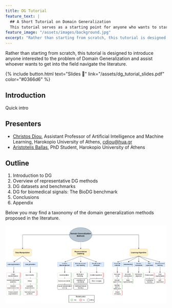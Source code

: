 ```yaml
---
title: DG Tutorial
feature_text: |
  ## A Short Tutorial on Domain Generalization
  This tutorial serves as a starting point for anyone who wants to start researching the field
feature_image: "/assets/images/background.jpg"
excerpt: "Rather than starting from scratch, this tutorial is designed to help individuals navigate the DG literature."
---
```


Rather than starting from scratch, this tutorial is designed to introduce anyone interested to the problem of Domain Generalization
and assist whoever wants to get into the field navigate the literature.

{% include button.html text="Slides 🔗" link="/assets/dg_tutorial_slides.pdf" color="#0366d6" %} 

## Introduction

Quick intro

## Presenters

- [Christos Diou](https://diou.github.io), Assistant Professor of Artificial Intelligence and Machine Learning, Harokopio University of Athens, cdiou@hua.gr
- [Aristotelis Ballas](https://aristotelisballas@github.io), PhD Student, Harokopio University of Athens

## Outline
1) Introduction to DG 
2) Overview of representative DG methods
3) DG datasets and benchmarks
4) DG for biomedical signals: The BioDG benchmark
5) Conclusions
6) Appendix

Below you may find a taxonomy of the domain generalization methods 
proposed in the literature.

![alt text](/assets/images/dgoutline.png) 

